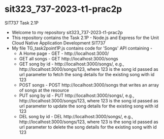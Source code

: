 # sit323_737-2023-t1-prac2p
SIT737 Task 2.1P

* Welcome  to my repository sit323_737-2023-t1-prac2p
* This repository contains the Task 2.1P - Node.js and Express for the Unit Cloud Native Application Development SIT737
* My file TG_task2point1P.js contains code for 'Songs' API containing -
  - A Home page - GET - http://localhost:3000/
  - GET all songs - GET http://localhost:3000/songs
  - GET song by id - http://localhost:3000/songs/<song id>, e.g., http://localhost:3000/songs/123, where 123 is the song id passed as url parameter to fetch the song details for the existing song with id 123
  - POST songs - POST http://localhost:3000/songs that writes an array of songs at the resource
  - PUT song by id - PUT http://localhost:3000/songs/<song id>, e.g., http://localhost:3000/songs/123, where 123 is the song id passed as url parameter to update the song details for the existing song with id 123
  - DEL song by id - DEL http://localhost:3000/songs/<song id>, e.g., http://localhost:3000/songs/123, where 123 is the song id passed as url parameter to delete the song details for the existing song with id 123
